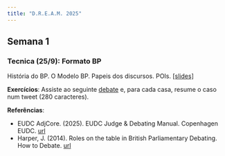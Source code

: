 ```yaml
---
title: "D.R.E.A.M. 2025"
---
```


## Semana 1

### Tecnica (25/9): Formato BP

História do BP. O Modelo BP. Papeis dos discursos. POIs. [[slides]](https://www.canva.com/design/DAGQGSy3XN0/hP8bGRqrXkAfGhkeibJ0Kg/view?utm_content=DAGQGSy3XN0&utm_campaign=designshare&utm_medium=link2&utm_source=uniquelinks&utlId=h543b63f0f2)  

**Exercícios**: Assiste ao seguinte [debate](https://www.youtube.com/watch?v=FuzIargAnFE) e, para cada casa, resume o caso num tweet (280 caracteres).  

**Referências**:  
* EUDC AdjCore. (2025). EUDC Judge & Debating Manual. Copenhagen EUDC. [url](https://drive.google.com/file/d/1f6JmcUNFdF485AA8iBE6mU1BQgUf2tb4/view)  
* Harper, J. (2014). Roles on the table in British Parliamentary Debating. How to Debate. [url](http://howtodebate.blogspot.com/2014/12/roles-on-table-in-british-parliamentary.html)
